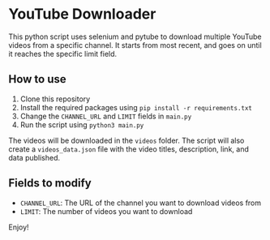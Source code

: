# YouTube Downloader

This python script uses selenium and pytube to download multiple YouTube videos
from a specific channel. It starts from most recent, and goes on until it
reaches the specific limit field.

## How to use

1. Clone this repository
2. Install the required packages using `pip install -r requirements.txt`
3. Change the `CHANNEL_URL` and `LIMIT` fields in `main.py`
4. Run the script using `python3 main.py`

The videos will be downloaded in the `videos` folder. The script will also
create a `videos_data.json` file with the video titles, description, link, and
data published.

## Fields to modify

- `CHANNEL_URL`: The URL of the channel you want to download videos from
- `LIMIT`: The number of videos you want to download

Enjoy!